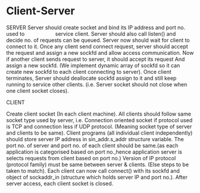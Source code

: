 # Client-Server

SERVER
Server should create socket and bind its IP address and port no. used to                     service client.
Server should also call listen() and decide no. of requests can be queued.
Server now should wait for client to connect to it.
Once any client send connect request, server should accept the request and assign a new sockfd and allow access communication.
Now if another client sends request to server, it should accept its request
And assign a new sockfd. (We implement dynamic array of sockfd so it can create new sockfd to each client connecting to server).
Once client terminates, Server should deallocate sockfd assign to it and still keep running to service other clients. (i.e. Server socket should not close when one client socket closes).

CLIENT

Create client socket (In each client machine).
All clients should follow same socket type used by server,
i.e. Connection oriented socket if protocol used is TCP and connection less if UDP protocol.
(Meaning socket type of server and clients to be same).
Client programs (all individual client independently) should store server IP address in sin_addr.s_addr structure variable.
The port no. of server and port no. of each client should be same.(as each application is categorised based on port no.,hence application server is selects requests from client based on port no.)
Version of IP protocol (protocol family) must be same between server & clients. (Else steps to be taken to match).
Each client can now call connect() with its sockfd and object of sockaddr_in (structure which holds server IP and port no.). 
After server access, each client socket is closed.
